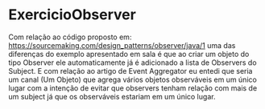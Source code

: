 # ExercicioObserver

Com relação ao código proposto em: https://sourcemaking.com/design_patterns/observer/java/1 uma das diferenças do exemplo apresentado em sala é que ao criar um objeto do tipo Observer ele automaticamente já é adicionado a lista de Observers do Subject.
E com relação ao artigo de Event Aggregator eu entedi que seria um canal (Um Objeto) que agrega vários objetos observáveis em um único lugar com a intenção de evitar que observers tenham relação com mais de um subject já que os observáveis estariam em um único lugar.

